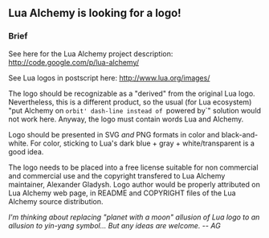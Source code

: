 ## Lua Alchemy is looking for a logo!

### Brief

See here for the Lua Alchemy project description: http://code.google.com/p/lua-alchemy/

See Lua logos in postscript here: http://www.lua.org/images/

The logo should be recognizable as a "derived" from the original Lua logo. Nevertheless, this is a different product, so the usual (for Lua ecosystem) "put Alchemy on `orbit' dash-line instead of `powered by`" solution would not work here. Anyway, the logo must contain words Lua and Alchemy.

Logo should be presented in SVG _and_ PNG formats in color and black-and-white. For color, sticking to Lua's dark blue + gray + white/transparent is a good idea.

The logo needs to be placed into a free license suitable for non commercial and commercial use and the copyright transfered to Lua Alchemy maintainer, Alexander Gladysh. Logo author would be properly attributed on Lua Alchemy web page, in README and COPYRIGHT files of the Lua Alchemy source distribution.

 

_I'm thinking about replacing "planet with a moon" allusion of Lua logo to an allusion to yin-yang symbol... But any ideas are welcome. -- AG_